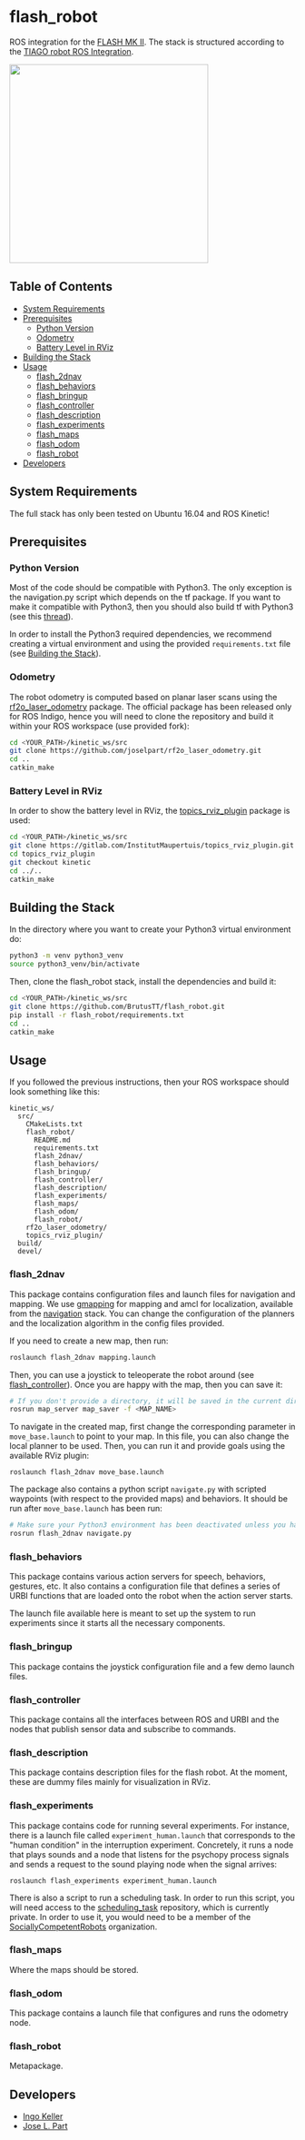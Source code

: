 # flash_robot

ROS integration for the [FLASH MK II](https://www.edinburgh-robotics.org/equipment/robotarium-west-field-systems-humanoid/flash-robot). The stack is structured according to the [TIAGO robot ROS Integration](https://github.com/pal-robotics/tiago_robot).

<img src="https://s3.amazonaws.com/poly-screenshots.angel.co/Project/85/245278/1480f251a33df7bb4f17c40061490969-original.png" width="350"/>

## Table of Contents

- [System Requirements](#system-requirements)
- [Prerequisites](#prerequisites)
  - [Python Version](#python-version)
  - [Odometry](#odometry)
  - [Battery Level in RViz](#battery-level-in-rviz)
- [Building the Stack](#building-the-stack)
- [Usage](#usage)
  - [flash_2dnav](#flash_2dnav)
  - [flash_behaviors](#flash_behaviors)
  - [flash_bringup](#flash_bringup)
  - [flash_controller](#flash_controller)
  - [flash_description](#flash_description)
  - [flash_experiments](#flash_experiments)
  - [flash_maps](#flash_maps)
  - [flash_odom](#flash_odom)
  - [flash_robot](#flash_robot)
- [Developers](#developers)

## System Requirements

The full stack has only been tested on Ubuntu 16.04 and ROS Kinetic!

## Prerequisites

### Python Version

Most of the code should be compatible with Python3. The only exception is the navigation.py script which depends on the tf package. If you want to make it compatible with Python3, then you should also build tf with Python3 (see this [thread](https://github.com/ros/geometry2/issues/259)).

In order to install the Python3 required dependencies, we recommend creating a virtual environment and using the provided `requirements.txt` file (see [Building the Stack](#building-the-stack)).

### Odometry

The robot odometry is computed based on planar laser scans using the [rf2o_laser_odometry](https://github.com/MAPIRlab/rf2o_laser_odometry) package. The official package has been released only for ROS Indigo, hence you will need to clone the repository and build it within your ROS workspace (use provided fork):

```sh
cd <YOUR_PATH>/kinetic_ws/src
git clone https://github.com/joselpart/rf2o_laser_odometry.git
cd ..
catkin_make
```

### Battery Level in RViz

In order to show the battery level in RViz, the [topics_rviz_plugin](https://gitlab.com/InstitutMaupertuis/topics_rviz_plugin) package is used:

```sh
cd <YOUR_PATH>/kinetic_ws/src
git clone https://gitlab.com/InstitutMaupertuis/topics_rviz_plugin.git
cd topics_rviz_plugin
git checkout kinetic
cd ../..
catkin_make
```

## Building the Stack

In the directory where you want to create your Python3 virtual environment do:

```sh
python3 -m venv python3_venv
source python3_venv/bin/activate
```

Then, clone the flash_robot stack, install the dependencies and build it:

```sh
cd <YOUR_PATH>/kinetic_ws/src
git clone https://github.com/BrutusTT/flash_robot.git
pip install -r flash_robot/requirements.txt
cd ..
catkin_make
```

## Usage

If you followed the previous instructions, then your ROS workspace should look something like this:

```
kinetic_ws/
  src/
    CMakeLists.txt
    flash_robot/
      README.md
      requirements.txt
      flash_2dnav/
      flash_behaviors/
      flash_bringup/
      flash_controller/
      flash_description/
      flash_experiments/
      flash_maps/
      flash_odom/
      flash_robot/
    rf2o_laser_odometry/
    topics_rviz_plugin/
  build/
  devel/
```

### flash_2dnav

This package contains configuration files and launch files for navigation and mapping. We use [gmapping](http://wiki.ros.org/gmapping?distro=kinetic) for mapping and amcl for localization, available from the [navigation](http://wiki.ros.org/navigation?distro=kinetic) stack. You can change the configuration of the planners and the localization algorithm in the config files provided.

If you need to create a new map, then run:

```sh
roslaunch flash_2dnav mapping.launch
```

Then, you can use a joystick to teleoperate the robot around (see [flash_controller](#flash_controller)). Once you are happy with the map, then you can save it:

```sh
# If you don't provide a directory, it will be saved in the current directory.
rosrun map_server map_saver -f <MAP_NAME>
```

To navigate in the created map, first change the corresponding parameter in `move_base.launch` to point to your map. In this file, you can also change the local planner to be used. Then, you can run it and provide goals using the available RViz plugin:

```
roslaunch flash_2dnav move_base.launch
```

The package also contains a python script `navigate.py` with scripted waypoints (with respect to the provided maps) and behaviors. It should be run after `move_base.launch` has been run:

```sh
# Make sure your Python3 environment has been deactivated unless you have built tf with Python3!
rosrun flash_2dnav navigate.py
```

### flash_behaviors

This package contains various action servers for speech, behaviors, gestures, etc. It also contains a configuration file that defines a series of URBI functions that are loaded onto the robot when the action server starts.

The launch file available here is meant to set up the system to run experiments since it starts all the necessary components.

### flash_bringup

This package contains the joystick configuration file and a few demo launch files.

### flash_controller

This package contains all the interfaces between ROS and URBI and the nodes that publish sensor data and subscribe to commands.

### flash_description

This package contains description files for the flash robot. At the moment, these are dummy files mainly for visualization in RViz.

### flash_experiments

This package contains code for running several experiments. For instance, there is a launch file called `experiment_human.launch` that corresponds to the "human condition" in the interruption experiment. Concretely, it runs a node that plays sounds and a node that listens for the psychopy process signals and sends a request to the sound playing node when the signal arrives:

```
roslaunch flash_experiments experiment_human.launch
```

There is also a script to run a scheduling task. In order to run this script, you will need access to the [scheduling_task](https://github.com/SociallyCompetentRobots/scheduling_task) repository, which is currently private. In order to use it, you would need to be a member of the [SociallyCompetentRobots](https://github.com/SociallyCompetentRobots) organization.

### flash_maps

Where the maps should be stored.

### flash_odom

This package contains a launch file that configures and runs the odometry node.

### flash_robot

Metapackage.

## Developers

- [Ingo Keller](https://github.com/BrutusTT)
- [Jose L. Part](https://github.com/joselpart)
